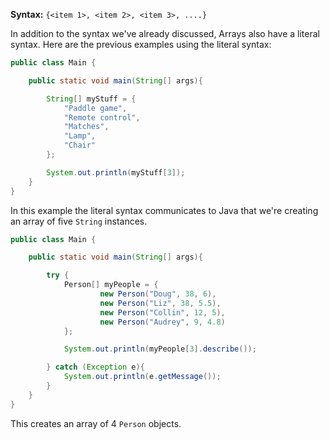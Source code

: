 **Syntax:** `{<item 1>, <item 2>, <item 3>, ....}`

In addition to the syntax we've already discussed, Arrays also have a literal syntax. Here are the previous examples using the literal syntax:

```java
public class Main {

    public static void main(String[] args){

        String[] myStuff = {
            "Paddle game",
            "Remote control",
            "Matches",
            "Lamp",
            "Chair"
        };

        System.out.println(myStuff[3]);
    }
}
```

In this example the literal syntax communicates to Java that we're creating an array of five `String` instances. 

```java
public class Main {

    public static void main(String[] args){

        try {
            Person[] myPeople = {
                    new Person("Doug", 38, 6),
                    new Person("Liz", 38, 5.5),
                    new Person("Collin", 12, 5),
                    new Person("Audrey", 9, 4.8)
            };

            System.out.println(myPeople[3].describe());

        } catch (Exception e){
            System.out.println(e.getMessage());
        }
    }
}
```

This creates an array of 4 `Person` objects.
